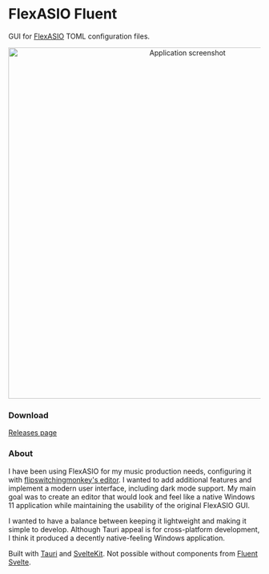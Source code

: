 # FlexASIO Fluent
GUI for [FlexASIO](https://github.com/dechamps/FlexASIO) TOML configuration files.

<p align="center">
  <img src="https://github.com/user-attachments/assets/89980704-0e99-4f0e-96af-4744209ec017" width="700" title="Screenshot" alt="Application screenshot"/>
</p>

### Download
[Releases page](https://github.com/ramiro-uziel/FlexASIO-Fluent/releases/)

### About
I have been using FlexASIO for my music production needs, configuring it with [flipswitchingmonkey's editor](https://github.com/flipswitchingmonkey/FlexASIO_GUI). I wanted to add additional features and implement a modern user interface, including dark mode support. My main goal was to create an editor that would look and feel like a native Windows 11 application while maintaining the usability of the original FlexASIO GUI.

I wanted to have a balance between keeping it lightweight and making it simple to develop. Although Tauri appeal is for cross-platform development, I think it produced a decently native-feeling Windows application.

Built with [Tauri](https://v2.tauri.app/) and [SvelteKit](https://svelte.dev/). Not possible without components from [Fluent Svelte](https://fluent-svelte.vercel.app/).
